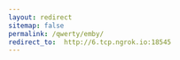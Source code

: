 ```yaml
---
layout: redirect
sitemap: false
permalink: /qwerty/emby/
redirect_to:  http://6.tcp.ngrok.io:18545
---
```

